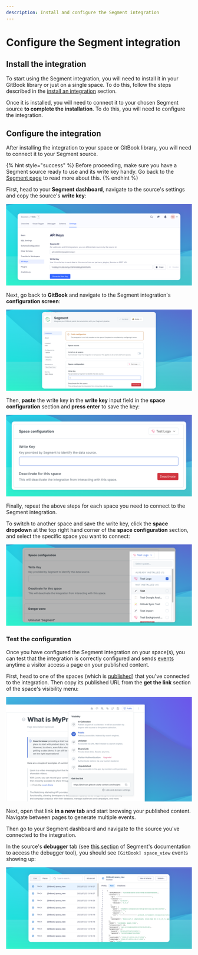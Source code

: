 ```yaml
---
description: Install and configure the Segment integration
---
```


# Configure the Segment integration

## Install the integration

To start using the Segment integration, you will need to install it in your GitBook library or just on a single space. To do this, follow the steps described in the [install an integration](../install-an-integration.md) section.

Once it is installed, you will need to connect it to your chosen Segment source **to complete the installation**. To do this, you will need to configure the integration.&#x20;

## Configure the integration

After installing the integration to your space or GitBook library, you will need to connect it to your Segment source.

{% hint style="success" %}
Before proceeding, make sure you have a Segment source ready to use and its write key handy. Go back to the [Segment page](./) to read more about this.
{% endhint %}

First, head to your **Segment dashboard**, navigate to the source's settings and copy the source's **write key**:

![Copy the Segment Source's write key](<../../../.gitbook/assets/Segment Write Key.png>)

Next, go back to **GitBook** and navigate to the Segment integration's **configuration screen**:

![Segment integration's configuration](<../../../.gitbook/assets/Segment Configuration.png>)

Then, **paste** the write key in the **write key** input field in the **space configuration** section and **press enter** to save the key:

![Save the source's write key](<../../../.gitbook/assets/Segment Space Configuration.png>)

Finally, repeat the above steps for each space you need to connect to the Segment integration.

To switch to another space and save the write key, click the **space dropdown** at the top right hand corner of the **space configuration** section, and select the specific space you want to connect:

![Switch to another space to save the write key](<../../../.gitbook/assets/Segment Swtich Spaces.png>)

### Test the configuration

Once you have configured the Segment integration on your space(s), you can test that the integration is correctly configured and sends [events](event.md) anytime a visitor access a page on your published content.

First, head to one of the spaces (which is [published](../../../publishing/publishing/space-publishing.md)) that you've connected to the integration. Then copy its published URL from the **get the link** section of the space's visibility menu:

![Get the link from the space's visibility menu](../../../.gitbook/assets/Publish.png)

Next, open that link **in a new tab** and start browsing your published content. Navigate between pages to generate multiple events.

Then go to your Segment dashboard and navigate to the source you've connected to the integration.

In the source's **debugger** tab (see [this section](https://segment.com/docs/connections/sources/debugger/) of Segment's documentation to access the debugger tool), you should see `[GitBook] space_view`  events showing up:

![View the GitBook events in the source's debugger](<../../../.gitbook/assets/Segment GitBook Event.png>)
